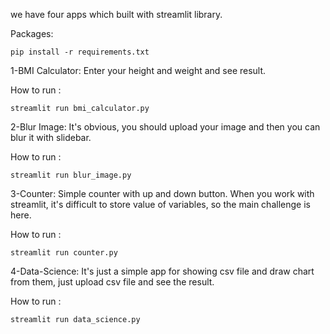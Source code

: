 we have four apps which built with streamlit library.


Packages:

```pip install -r requirements.txt```







1-BMI Calculator: Enter your height and weight and see result.


How to run :

```streamlit run bmi_calculator.py```






2-Blur Image: It's obvious, you should upload your image and then you can blur it with slidebar.


How to run :

```streamlit run blur_image.py```




3-Counter: Simple counter with up and down button. When you work with streamlit, it's difficult to store value of variables, so the main challenge is here.


How to run :

```streamlit run counter.py```




4-Data-Science: It's just a simple app for showing csv file and draw chart from them, just upload csv file and see the result.


How to run :

```streamlit run data_science.py```
